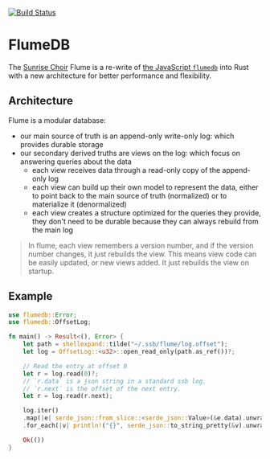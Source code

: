 [![Build Status](https://travis-ci.com/sunrise-choir/flumedb-rs.svg?branch=master)](https://travis-ci.com/sunrise-choir/flumedb-rs)

# FlumeDB

The [Sunrise Choir](https://sunrisechoir.com) Flume is a re-write of [the JavaScript `flumedb`](https://github.com/flumedb/flumedb) into Rust with a new architecture for better performance and flexibility.

## Architecture

Flume is a modular database:

- our main source of truth is an append-only write-only log: which provides durable storage
- our secondary derived truths are views on the log: which focus on answering queries about the data
  - each view receives data through a read-only copy of the append-only log
  - each view can build up their own model to represent the data, either to point back to the main source of truth (normalized) or to materialize it (denormalized)
  - each view creates a structure optimized for the queries they provide, they don't need to be durable because they can always rebuild from the main log

> In flume, each view remembers a version number, and if the version number changes, it just rebuilds the view. This means view code can be easily updated, or new views added. It just rebuilds the view on startup.

## Example

```rust
use flumedb::Error;
use flumedb::OffsetLog;

fn main() -> Result<(), Error> {
    let path = shellexpand::tilde("~/.ssb/flume/log.offset");
    let log = OffsetLog::<u32>::open_read_only(path.as_ref())?;

    // Read the entry at offset 0
    let r = log.read(0)?;
    // `r.data` is a json string in a standard ssb log.
    // `r.next` is the offset of the next entry.
    let r = log.read(r.next);

    log.iter()
    .map(|e| serde_json::from_slice::<serde_json::Value>(&e.data).unwrap())
    .for_each(|v| println!("{}", serde_json::to_string_pretty(&v).unwrap()));

    Ok(())
}
```
